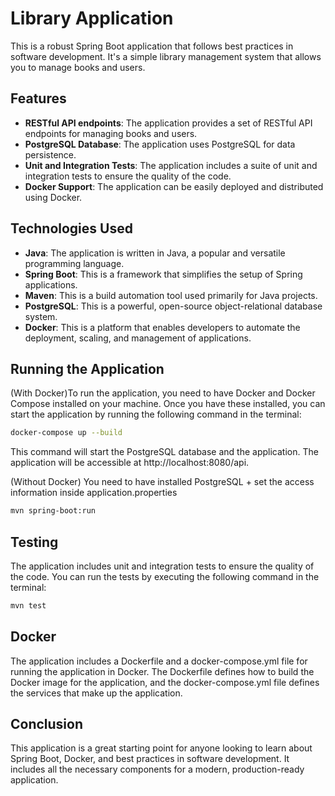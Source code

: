 # Library Application

This is a robust Spring Boot application that follows best practices in software development. It's a simple library management system that allows you to manage books and users.

## Features

- **RESTful API endpoints**: The application provides a set of RESTful API endpoints for managing books and users.
- **PostgreSQL Database**: The application uses PostgreSQL for data persistence.
- **Unit and Integration Tests**: The application includes a suite of unit and integration tests to ensure the quality of the code.
- **Docker Support**: The application can be easily deployed and distributed using Docker.

## Technologies Used

- **Java**: The application is written in Java, a popular and versatile programming language.
- **Spring Boot**: This is a framework that simplifies the setup of Spring applications.
- **Maven**: This is a build automation tool used primarily for Java projects.
- **PostgreSQL**: This is a powerful, open-source object-relational database system.
- **Docker**: This is a platform that enables developers to automate the deployment, scaling, and management of applications.

## Running the Application

(With Docker)To run the application, you need to have Docker and Docker Compose installed on your machine. Once you have these installed, you can start the application by running the following command in the terminal:

```bash
docker-compose up --build
```
This command will start the PostgreSQL database and the application. The application will be accessible at http://localhost:8080/api.


(Without Docker) You need to have installed PostgreSQL + set the access information inside application.properties
```bash
mvn spring-boot:run
```




## Testing
The application includes unit and integration tests to ensure the quality of the code. You can run the tests by executing the following command in the terminal:

```bash
mvn test
``` 

## Docker
The application includes a Dockerfile and a docker-compose.yml file for running the application in Docker. The Dockerfile defines how to build the Docker image for the application, and the docker-compose.yml file defines the services that make up the application.

## Conclusion
This application is a great starting point for anyone looking to learn about Spring Boot, Docker, and best practices in software development. It includes all the necessary components for a modern, production-ready application.